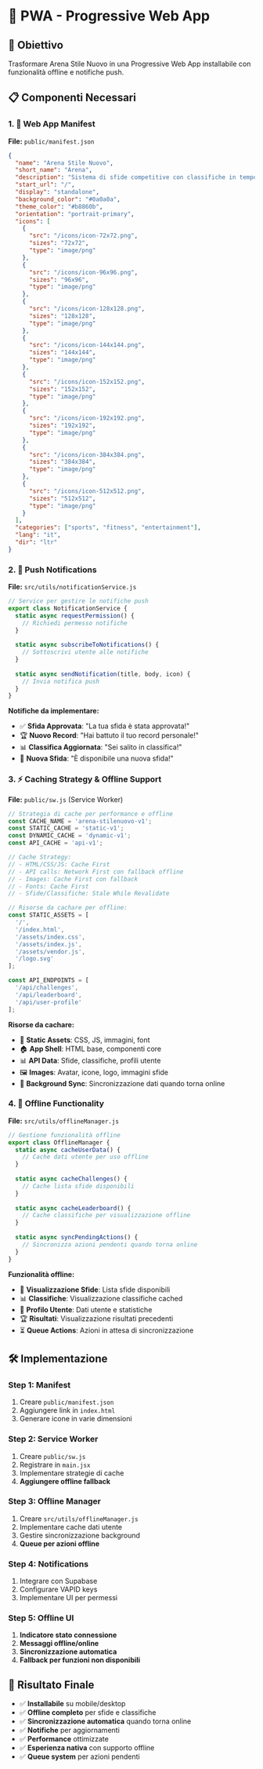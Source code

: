 # 📱 PWA - Progressive Web App

## 🎯 Obiettivo
Trasformare Arena Stile Nuovo in una Progressive Web App installabile con funzionalità offline e notifiche push.

## 📋 Componenti Necessari

### 1. 📄 Web App Manifest
**File:** `public/manifest.json`

```json
{
  "name": "Arena Stile Nuovo",
  "short_name": "Arena",
  "description": "Sistema di sfide competitive con classifiche in tempo reale",
  "start_url": "/",
  "display": "standalone",
  "background_color": "#0a0a0a",
  "theme_color": "#b8860b",
  "orientation": "portrait-primary",
  "icons": [
    {
      "src": "/icons/icon-72x72.png",
      "sizes": "72x72",
      "type": "image/png"
    },
    {
      "src": "/icons/icon-96x96.png",
      "sizes": "96x96",
      "type": "image/png"
    },
    {
      "src": "/icons/icon-128x128.png",
      "sizes": "128x128",
      "type": "image/png"
    },
    {
      "src": "/icons/icon-144x144.png",
      "sizes": "144x144",
      "type": "image/png"
    },
    {
      "src": "/icons/icon-152x152.png",
      "sizes": "152x152",
      "type": "image/png"
    },
    {
      "src": "/icons/icon-192x192.png",
      "sizes": "192x192",
      "type": "image/png"
    },
    {
      "src": "/icons/icon-384x384.png",
      "sizes": "384x384",
      "type": "image/png"
    },
    {
      "src": "/icons/icon-512x512.png",
      "sizes": "512x512",
      "type": "image/png"
    }
  ],
  "categories": ["sports", "fitness", "entertainment"],
  "lang": "it",
  "dir": "ltr"
}
```

### 2. 🔔 Push Notifications
**File:** `src/utils/notificationService.js`

```javascript
// Service per gestire le notifiche push
export class NotificationService {
  static async requestPermission() {
    // Richiedi permesso notifiche
  }
  
  static async subscribeToNotifications() {
    // Sottoscrivi utente alle notifiche
  }
  
  static async sendNotification(title, body, icon) {
    // Invia notifica push
  }
}
```

**Notifiche da implementare:**
- ✅ **Sfida Approvata**: "La tua sfida è stata approvata!"
- 🏆 **Nuovo Record**: "Hai battuto il tuo record personale!"
- 📊 **Classifica Aggiornata**: "Sei salito in classifica!"
- 🎯 **Nuova Sfida**: "È disponibile una nuova sfida!"

### 3. ⚡ Caching Strategy & Offline Support
**File:** `public/sw.js` (Service Worker)

```javascript
// Strategia di cache per performance e offline
const CACHE_NAME = 'arena-stilenuovo-v1';
const STATIC_CACHE = 'static-v1';
const DYNAMIC_CACHE = 'dynamic-v1';
const API_CACHE = 'api-v1';

// Cache Strategy:
// - HTML/CSS/JS: Cache First
// - API calls: Network First con fallback offline
// - Images: Cache First con fallback
// - Fonts: Cache First
// - Sfide/Classifiche: Stale While Revalidate

// Risorse da cachare per offline:
const STATIC_ASSETS = [
  '/',
  '/index.html',
  '/assets/index.css',
  '/assets/index.js',
  '/assets/vendor.js',
  '/logo.svg'
];

const API_ENDPOINTS = [
  '/api/challenges',
  '/api/leaderboard',
  '/api/user-profile'
];
```

**Risorse da cachare:**
- 📄 **Static Assets**: CSS, JS, immagini, font
- 🏠 **App Shell**: HTML base, componenti core
- 📊 **API Data**: Sfide, classifiche, profili utente
- 🖼️ **Images**: Avatar, icone, logo, immagini sfide
- 🔄 **Background Sync**: Sincronizzazione dati quando torna online

### 4. 🔄 Offline Functionality
**File:** `src/utils/offlineManager.js`

```javascript
// Gestione funzionalità offline
export class OfflineManager {
  static async cacheUserData() {
    // Cache dati utente per uso offline
  }
  
  static async cacheChallenges() {
    // Cache lista sfide disponibili
  }
  
  static async cacheLeaderboard() {
    // Cache classifiche per visualizzazione offline
  }
  
  static async syncPendingActions() {
    // Sincronizza azioni pendenti quando torna online
  }
}
```

**Funzionalità offline:**
- 📱 **Visualizzazione Sfide**: Lista sfide disponibili
- 📊 **Classifiche**: Visualizzazione classifiche cached
- 👤 **Profilo Utente**: Dati utente e statistiche
- 🏆 **Risultati**: Visualizzazione risultati precedenti
- ⏳ **Queue Actions**: Azioni in attesa di sincronizzazione

## 🛠️ Implementazione

### Step 1: Manifest
1. Creare `public/manifest.json`
2. Aggiungere link in `index.html`
3. Generare icone in varie dimensioni

### Step 2: Service Worker
1. Creare `public/sw.js`
2. Registrare in `main.jsx`
3. Implementare strategie di cache
4. **Aggiungere offline fallback**

### Step 3: Offline Manager
1. Creare `src/utils/offlineManager.js`
2. Implementare cache dati utente
3. Gestire sincronizzazione background
4. **Queue per azioni offline**

### Step 4: Notifications
1. Integrare con Supabase
2. Configurare VAPID keys
3. Implementare UI per permessi

### Step 5: Offline UI
1. **Indicatore stato connessione**
2. **Messaggi offline/online**
3. **Sincronizzazione automatica**
4. **Fallback per funzioni non disponibili**

## 📱 Risultato Finale
- ✅ **Installabile** su mobile/desktop
- ✅ **Offline completo** per sfide e classifiche
- ✅ **Sincronizzazione automatica** quando torna online
- ✅ **Notifiche** per aggiornamenti
- ✅ **Performance** ottimizzate
- ✅ **Esperienza nativa** con supporto offline
- ✅ **Queue system** per azioni pendenti
